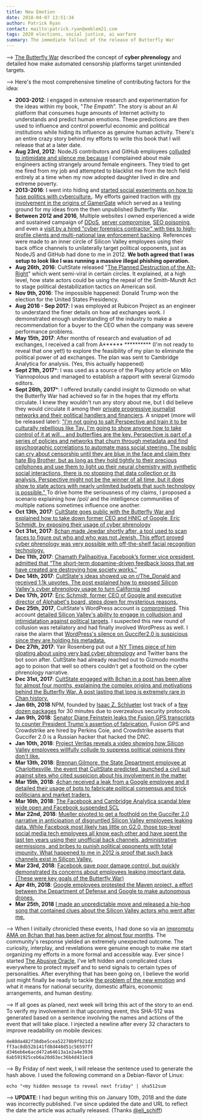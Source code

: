 ```yaml
---
title: New Emotion
date: 2018-04-07 13:51:34
author: Patrick Ryan
contact: mailto:patrick.ryan@emblem21.com
tags: 2020 elections, social justice, ai warfare
summary: The immediate fallout of the release of Butterfly War
---
```


--> [The Butterfly War](/2017/10/13/The-Butterfly-War/) described the concept of **cyber phrenology** and detailed how make automated censorship platforms target unintended targets.  

--> Here's the most comprehensive timeline of contributing factors for the idea:

* **2003-2012**: I engaged in extensive research and experimentation for the ideas within my book, "*The Empath*".  The story is about an AI platform that consumes huge amounts of Internet activity to understands and predict human emotions.  These predictions are then used to influence and control powerful economic and political institutions while hiding its influence as genuine human activity.  There's an entire crazy story behind my efforts to write this book that I will release that at a later date.
* **Aug 23rd, 2012**: NodeJS contributors and GitHub employees [colluded to intimidate and silence me because](https://archive.fo/rykjh) I complained about male engineers acting strangely around female engineers.  They tried to get me fired from my job and attempted to blacklist me from the tech field entirely at a time when my now adopted daughter lived in dire and extreme poverty.
* **2013-2016**: I went into hiding and [started social experiments on how to fuse politics with cyberculture.](https://archive.fo/LRnvQ). My efforts gained traction with [my involvement in the origins of GamerGate](/2013/08/14/the-theory-of-fracturing-monocultures/) which served as a testing ground for my ideas from the then unpublished Butterfly War.
* **Between 2012 and 2016**, Multiple websites I owned experienced a wide and sustained campaign of [DDoS](https://archive.fo/rJT0G), [server compromise](https://archive.fo/5DqyW), [SEO poisoning](https://archive.fo/KkZs5#selection-18407.0-18411.59), and even a [visit by a hired "cyber forensics contractor" with ties to high-profile clients and multi-national law enforcement backing](https://archive.fo/X5fN4).  References were made to an inner circle of Silicon Valley employees using their back office channels to unilaterally target political opponents, just as NodeJS and GitHub had done to me in 2012.  **We both agreed that I was setup to look like I was running a massive illegal phishing operation.**
* **Aug 26th, 2016**: CultState released "[The Planned Destruction of the Alt-Right](/2016/08/26/the-planned-destruction-of-the-alt-right/)" which went semi-viral in certain circles.  It explained, at a high level, how state actors could be using the repeal of the Smith-Mundt Act to stage political destabilization tactics on American soil.
* **Nov 9th, 2016**: The impossible happened: Donald Trump won the election for the United States Presidency.
* **Aug 2016 - Sep 2017**: I was employed at Rubicon Project as an engineer to understand the finer details on how ad exchanges work.  I demonstrated enough understanding of the industry to make a recommendation for a buyer to the CEO when the company was severe performance problems.
* **May 15th, 2017**: After months of research and evaluation of ad exchanges, I received a call from A****** ********** (I'm not ready to reveal that one yet!) to explore the feasibility of my plan to eliminate the political power of ad exchanges.  The plan was sent to Cambridge Analytica for analysis.  (Yes, this actually happened)
* **Sept 21th, 2017***: I was used as a source of the Playboy article on Milo Yiannopolous and managed to establish a rapport with several Gizmodo editors.
* **Sept 26th, 2017***: I offered brutally candid insight to Gizmodo on what the Butterfly War had achieved so far in the hopes that my efforts circulate.  I knew they wouldn't run any story about me, but I did believe they would circulate it among their [private progressive journalist networks and their political handlers and financiers](https://archive.fo/USglb).  A snippet (more will be released later): ["I'm not going to salt Perspective and train it to be culturally rebellious like Tay.  I'm going to show anyone how to take control of it at will... and butterflies are the key.  Perspective is part of a series of policies and networks that churn through metadata and find psychographic correlations to automate mass social steering.  The public can cry about censorship until they are blue in the face and claim they hate Big Brother, but as long as they hold tightly to their precious cellphones and use them to light up their neural chemistry with synthetic social interactions, there is no stopping that data collection or its analysis.  Perspective might not be the winner of all time, but it does show to state actors with nearly unlimited budgets that such technology is possible." ](https://archive.fo/O18M8)  To drive home the seriousness of my claims, I proposed a scenario explaining how /pol/ and the intelligence communities of multiple nations sometimes influence one another.
* **Oct 13th, 2017**: [CultState goes public with the Butterfly War and explained how to take down former CEO and HNIC of Google, Eric Schmidt, by exposing their usage of cyber phrenology](https://archive.fo/7Mffi#selection-455.0-457.1)
* **Oct 31st, 2017**: [8chan made Jewdar shortly after, a tool used to scan faces to figure out who and who was not Jewish.  This effort proved cyber phrenology was very possible with off-the-shelf facial recognition technology.](https://archive.fo/XNuuN)
* **Dec 11th, 2017**: [Chamath Palihapitiya, Facebook’s former vice president, admitted that “The short-term dopamine-driven feedback loops that we have created are destroying how society works.”](https://archive.fo/6xUsn#selection-955.240-955.339)
* **Dec 14th, 2017**: [CultState's ideas showed up on r/The_Donald and received 1.1k upvotes.  The post explained how to exposed Silicon Valley's cyber phrenology usage to turn California red](https://archive.fo/Wri7v)
* **Dec 17th, 2017**: [Eric Schmidt, former CEO of Google and executive director of Alphabet's board, steps down for mysterious reasons.](https://archive.fo/i5fxP)
* **Dec 25th, 2017**, CultState's WordPress account is [compromised](https://archive.fo/mrPjp).  This account [detailed Silicon Valley's ability to engage in colludsion and intimidatation against political targets](https://archive.fo/CDDZg).  I suspected this new round of collusion was retaliatory and had finally involved WordPress as well.  I raise the alarm that [WordPress's silence on Guccifer2.0 is suspicious since they are holding his metadata.](http://g-2.space/)
* **Dec 27th, 2017**: Yair Rosenberg put out a [NY Times piece of him gloating about using very bad cyber phrenology](https://archive.fo/PfjPH) and Twitter bans the bot soon after.  CultState had already reached out to Gizmodo months ago to poison that well so others couldn't get a foothold on the cyber phrenology narrative.
* **Dec 31st, 2017**: [CultState engaged with 8chan in a post has been alive for almost four months, explaining the complex origins and motivations behind the Butterfly War.  A post lasting that long is extremely rare in Chan history.](https://archive.fo/Kum7r)
* **Jan 6th, 2018** NPM, founded by [Isaac Z. Schlueter](https://archive.fo/vcyNQ#selection-1196.1-1223.127) lost track of a [few dozen packages](https://archive.fo/MTxdJ) for 30 minutes due to overzealous security protocols.
* **Jan 9th, 2018**: [Senator Diane Feinstein leaks the Fusion GPS transcripts to counter President Trump's assertion of fabrication](https://archive.fo/ihZZC),  Fusion GPS and Crowdstrike are hired by Perkins Coie, and Crowdstrike asserts that Guccifer 2.0 is a Russian hacker that hacked the DNC.
* **Jan 10th, 2018**: [Project Veritas reveals a video showing how Silicon Valley employees willfully collude to suppress political opinions they don't like.](https://archive.fo/jm1FF)
* **Mar 13th, 2018**: [Brennan Gilmore, the State Department employee at Charlottesville, the event that CultState predicted, launched a civil suit against sites who cited suspicion about his involvement in the matter ](https://archive.fo/IPixW#selection-1663.243-1663.342)
* **Mar 15th, 2018**: [4chan received a leak from a Google employee and it detailed their usage of bots to fabricate political consensus and trick politicians and market traders.](https://archive.li/FDMzF)
* **Mar 16th, 2018**: [The Facebook and Cambridge Analytica scandal blew wide open and Facebook suspended SCL](https://archive.fo/X2VsN)
* **Mar 22nd, 2018**: [Mueller pivoted to get a foothold on the Guccifer 2.0 narrative in anticipation of disgruntled Silicon Valley employees leaking data.  While Facebook most likely has little on G2.0, those top-level social media tech employees all know each other and have spent the last ten years using their unofficial back channels, administrative permissions, and bribes to punish political opponents with total impunity.  What happened to me in 2012 is proof that such back channels exist in Silicon Valley.](https://archive.fo/1cuQ3)
* **Mar 23rd, 2018**: [Facebook gave poor damage control, but quickly demonstrated its concerns about  employees leaking important data.  (These were key goals of the Butterfly War)](https://archive.fo/jZnxt#selection-2279.0-2279.191)
* **Apr 4th, 2018**: [Google employees protested the Maven project, a effort between the Department of Defense and Google to make autonomous drones.](https://archive.fo/39Lw0)
* **Mar 25th, 2018** [I made an unpredictable move and released a hip-hop song that contained clues about the Silicon Valley actors who went after me.](https://soundcloud.com/12dcode/underbelly)

--> When I initially chronicled these events, I had done so via an [impromptu AMA on 8chan that has been active for almost four months](https://archive.fo/8a3G9). The community's response yielded an extremely unexpected outcome.  The curiosity, interplay, and revelations were genuine enough to make me start organizing my efforts in a more formal and accessible way.  Ever since I started [The Abusive Oracle](https://abusiveoracle.blogspot.com/), I've left hidden and complicated clues everywhere to protect myself and to send signals to certain types of personalities.  After everything that has been going on, I believe the world just might finally be ready to tackle [the problem of the new emotion](https://archive.fo/o8fVE#selection-235.0-235.29) and what it means for national security, domestic affairs, economic arrangements, and human destiny.

--> If all goes as planed, next week will bring this act of the story to an end.  To verify my involvement in that upcoming event, this SHA-512 was generated based on a sentence involving the names and actions of the event that will take place.  I injected a newline after every 32 characters to improve readability on mobile devices:

```
4e80da482f38dbe5cea52278b9f921d2
ff3ac8db52b141fd8d448d51c56597ff
d346eb6e6acd472a64613a1e2a4e3936
6ab591925ceb6a20d63ec36b4d431ec8
```

--> By Friday of next week, I will release the sentence used to generate the hash above.  I used the following command on a Debian-flavor of Linux:

`echo "<my hidden message to reveal next friday" | sha512sum`

--> **UPDATE**: I had begun writing this on January 10th, 2018 and the date was incorrectly published.  I've since updated the date and URL to reflect the date the article was actually released.  (Thanks [@eli_schiff](https://twitter.com/eli_schiff/status/982721629821292545))